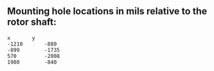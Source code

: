 ## Mounting hole locations in mils relative to the rotor shaft:

```
x		y
-1210		-880
-899    	-1735
570   		-2008
1980    	-840
```
